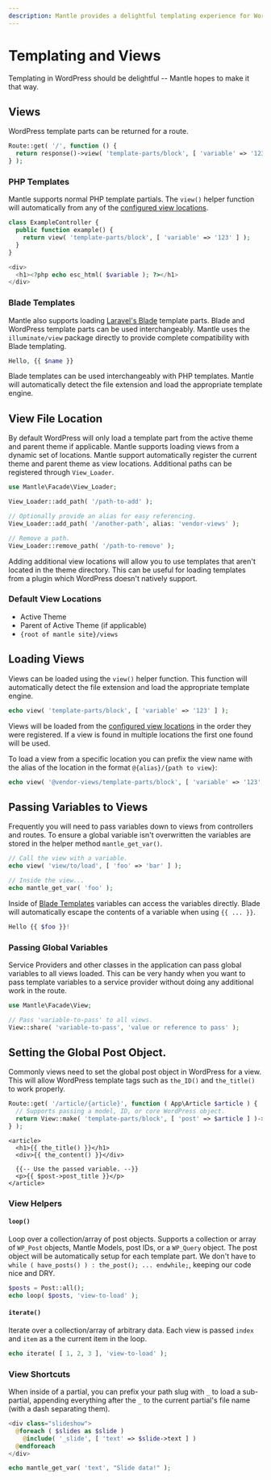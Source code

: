 ```yaml
---
description: Mantle provides a delightful templating experience for WordPress using blade templating.
---
```


# Templating and Views

Templating in WordPress should be delightful -- Mantle hopes to make it that
way.

## Views
WordPress template parts can be returned for a route.

```php title="routes/web.php"
Route::get( '/', function () {
  return response()->view( 'template-parts/block', [ 'variable' => '123' ] );
} );
```

### PHP Templates

Mantle supports normal PHP template partials. The `view()` helper function will
automatically from any of the [configured view locations](#view-file-location).

```php title="ExampleController.php"
class ExampleController {
  public function example() {
    return view( 'template-parts/block', [ 'variable' => '123' ] );
  }
}
```

```php title="template-parts/block.php"
<div>
  <h1><?php echo esc_html( $variable ); ?></h1>
</div>
```

### Blade Templates

Mantle also supports loading [Laravel's Blade](https://laravel.com/docs/11.x/blade) template
parts. Blade and WordPress template parts can be used interchangeably. Mantle
uses the `illuminate/view` package directly to provide complete compatibility
with Blade templating.

```php
Hello, {{ $name }}
```

Blade templates can be used interchangeably with PHP templates. Mantle will
automatically detect the file extension and load the appropriate template engine.

## View File Location

By default WordPress will only load a template part from the active theme and
parent theme if applicable. Mantle supports loading views from a dynamic set of
locations. Mantle support automatically register the current theme and parent
theme as view locations. Additional paths can be registered through
`View_Loader`.

```php
use Mantle\Facade\View_Loader;

View_Loader::add_path( '/path-to-add' );

// Optionally provide an alias for easy referencing.
View_Loader::add_path( '/another-path', alias: 'vendor-views' );

// Remove a path.
View_Loader::remove_path( '/path-to-remove' );
```

Adding additional view locations will allow you to use templates that aren't
located in the theme directory. This can be useful for loading templates from a
plugin which WordPress doesn't natively support.

### Default View Locations

- Active Theme
- Parent of Active Theme (if applicable)
- `{root of mantle site}/views`

## Loading Views

Views can be loaded using the `view()` helper function. This function will
automatically detect the file extension and load the appropriate template engine.

```php
echo view( 'template-parts/block', [ 'variable' => '123' ] );
```

Views will be loaded from the [configured view locations](#view-file-location)
in the order they were registered. If a view is found in multiple locations the
first one found will be used.

To load a view from a specific location you can prefix the view name with the
alias of the location in the format `@{alias}/{path to view}`:

```php
echo view( '@vendor-views/template-parts/block', [ 'variable' => '123' ] );
```

## Passing Variables to Views

Frequently you will need to pass variables down to views from controllers and
routes. To ensure a global variable isn't overwritten the variables are stored
in the helper method `mantle_get_var()`.

```php
// Call the view with a variable.
echo view( 'view/to/load', [ 'foo' => 'bar' ] );

// Inside the view...
echo mantle_get_var( 'foo' );
```

Inside of [Blade Templates](#blade-templates) variables can access the variables
directly. Blade will automatically escape the contents of a variable when using
`{{ ... }}`.

```php
Hello {{ $foo }}!
```

### Passing Global Variables

Service Providers and other classes in the application can pass global variables
to all views loaded. This can be very handy when you want to pass template
variables to a service provider without doing any additional work in the route.

```php
use Mantle\Facade\View;

// Pass 'variable-to-pass' to all views.
View::share( 'variable-to-pass', 'value or reference to pass' );
```

## Setting the Global Post Object.

Commonly views need to set the global post object in WordPress for a view. This
will allow WordPress template tags such as `the_ID()` and `the_title()` to work
properly.

```php
Route::get( '/article/{article}', function ( App\Article $article ) {
  // Supports passing a model, ID, or core WordPress object.
  return View::make( 'template-parts/block', [ 'post' => $article ] )->set_post( $article );
} );
```

```blade title="template-parts/block.blade.php"
<article>
  <h1>{{ the_title() }}</h1>
  <div>{{ the_content() }}</div>

  {{-- Use the passed variable. --}}
  <p>{{ $post->post_title }}</p>
</article>
```

### View Helpers

#### `loop()`
Loop over a collection/array of post objects. Supports a collection or array of
`WP_Post` objects, Mantle Models, post IDs, or a `WP_Query` object. The post
object will be automatically setup for each template part. We don't have to
`while ( have_posts() ) : the_post(); ... endwhile;`, keeping our code nice and
DRY.

```php
$posts = Post::all();
echo loop( $posts, 'view-to-load' );
```

#### `iterate()`
Iterate over a collection/array of arbitrary data. Each view is passed `index`
and `item` as a the current item in the loop.

```php
echo iterate( [ 1, 2, 3 ], 'view-to-load' );
```

### View Shortcuts
When inside of a partial, you can prefix your path slug with `_` to load a
sub-partial, appending everything after the `_` to the current partial's file
name (with a dash separating them).

```php title="template-parts/homepage/slideshow.php"
<div class="slideshow">
  @foreach ( $slides as $slide )
    @include( '_slide', [ 'text' => $slide->text ] )
  @endforeach
</div>
```

```php title="template-parts/homepage/slideshow-slide.php"
echo mantle_get_var( 'text', "Slide data!" );
```
